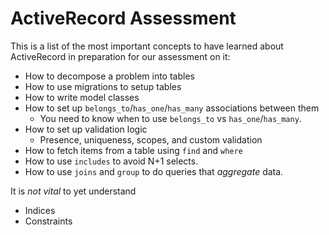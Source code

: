 # ActiveRecord Assessment

This is a list of the most important concepts to have learned about
ActiveRecord in preparation for our assessment on it:

* How to decompose a problem into tables
* How to use migrations to setup tables
* How to write model classes
* How to set up `belongs_to`/`has_one`/`has_many` associations between them
    * You need to know when to use `belongs_to` vs
      `has_one`/`has_many`.
* How to set up validation logic
    * Presence, uniqueness, scopes, and custom validation
* How to fetch items from a table using `find` and `where`
* How to use `includes` to avoid N+1 selects.
* How to use `joins` and `group` to do queries that *aggregate* data.

It is *not vital* to yet understand

* Indices
* Constraints
